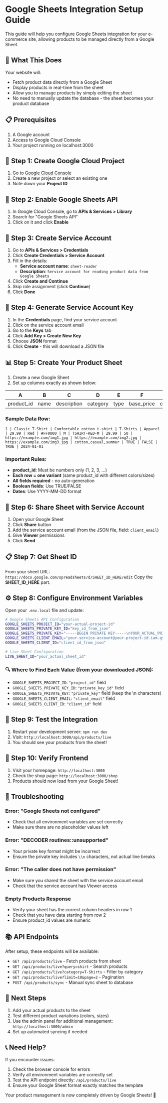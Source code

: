 # Google Sheets Integration Setup Guide

This guide will help you configure Google Sheets integration for your e-commerce site, allowing products to be managed directly from a Google Sheet.

## 🎯 What This Does

Your website will:
- Fetch product data directly from a Google Sheet
- Display products in real-time from the sheet
- Allow you to manage products by simply editing the sheet
- No need to manually update the database - the sheet becomes your product database

## 📋 Prerequisites

1. A Google account
2. Access to Google Cloud Console
3. Your project running on localhost:3000

## 🚀 Step 1: Create Google Cloud Project

1. Go to [Google Cloud Console](https://console.cloud.google.com/)
2. Create a new project or select an existing one
3. Note down your **Project ID**

## 🔧 Step 2: Enable Google Sheets API

1. In Google Cloud Console, go to **APIs & Services > Library**
2. Search for "Google Sheets API"
3. Click on it and click **Enable**

## 🔑 Step 3: Create Service Account

1. Go to **APIs & Services > Credentials**
2. Click **Create Credentials > Service Account**
3. Fill in the details:
   - **Service account name**: `sheet-reader`
   - **Description**: `Service account for reading product data from Google Sheets`
4. Click **Create and Continue**
5. Skip role assignment (click **Continue**)
6. Click **Done**

## 📝 Step 4: Generate Service Account Key

1. In the **Credentials** page, find your service account
2. Click on the service account email
3. Go to the **Keys** tab
4. Click **Add Key > Create New Key**
5. Choose **JSON** format
6. Click **Create** - this will download a JSON file

## 📊 Step 5: Create Your Product Sheet

1. Create a new Google Sheet
2. Set up columns exactly as shown below:

| A | B | C | D | E | F | G | H | I | J | K | L | M | N | O | P | Q | R | S | T |
|---|---|---|---|---|---|---|---|---|---|---|---|---|---|---|---|---|---|---|---|
| product_id | name | description | category | type | base_price | color_name | color_hex | size | variant_sku | variant_price | stock_quantity | image_url_1 | image_url_2 | image_url_3 | tags | is_new | is_bestseller | is_active | created_date |

### Sample Data Row:
```
1 | Classic T-Shirt | Comfortable cotton t-shirt | T-Shirts | Apparel | 29.99 | Red | #FF0000 | M | TSHIRT-RED-M | 29.99 | 50 | https://example.com/img1.jpg | https://example.com/img2.jpg | https://example.com/img3.jpg | cotton,casual,summer | TRUE | FALSE | TRUE | 2024-01-01
```

### Important Rules:
- **product_id**: Must be numbers only (1, 2, 3, ...)
- **Each row = one variant** (same product_id with different colors/sizes)
- **All fields required** - no auto-generation
- **Boolean fields**: Use TRUE/FALSE
- **Dates**: Use YYYY-MM-DD format

## 🔧 Step 6: Share Sheet with Service Account

1. Open your Google Sheet
2. Click **Share** button
3. Add the service account email (from the JSON file, field: `client_email`)
4. Give **Viewer** permissions
5. Click **Send**

## 📋 Step 7: Get Sheet ID

From your sheet URL: `https://docs.google.com/spreadsheets/d/SHEET_ID_HERE/edit`
Copy the **SHEET_ID_HERE** part.

## ⚙️ Step 8: Configure Environment Variables

Open your `.env.local` file and update:

```bash
# Google Sheets API Configuration
GOOGLE_SHEETS_PROJECT_ID="your-actual-project-id"
GOOGLE_SHEETS_PRIVATE_KEY_ID="key_id_from_json"
GOOGLE_SHEETS_PRIVATE_KEY="-----BEGIN PRIVATE KEY-----\nYOUR_ACTUAL_PRIVATE_KEY\n-----END PRIVATE KEY-----\n"
GOOGLE_SHEETS_CLIENT_EMAIL="your-service-account@your-project-id.iam.gserviceaccount.com"
GOOGLE_SHEETS_CLIENT_ID="client_id_from_json"

# Live Sheet Configuration
LIVE_SHEET_ID="your_actual_sheet_id"
```

### 🔍 Where to Find Each Value (from your downloaded JSON):

- `GOOGLE_SHEETS_PROJECT_ID`: `"project_id"` field
- `GOOGLE_SHEETS_PRIVATE_KEY_ID`: `"private_key_id"` field  
- `GOOGLE_SHEETS_PRIVATE_KEY`: `"private_key"` field (keep the \\n characters)
- `GOOGLE_SHEETS_CLIENT_EMAIL`: `"client_email"` field
- `GOOGLE_SHEETS_CLIENT_ID`: `"client_id"` field

## 🧪 Step 9: Test the Integration

1. Restart your development server: `npm run dev`
2. Visit: `http://localhost:3000/api/products/live`
3. You should see your products from the sheet!

## 🎨 Step 10: Verify Frontend

1. Visit your homepage: `http://localhost:3000`
2. Check the shop page: `http://localhost:3000/shop`
3. Products should now load from your Google Sheet!

## 🔧 Troubleshooting

### Error: "Google Sheets not configured"
- Check that all environment variables are set correctly
- Make sure there are no placeholder values left

### Error: "DECODER routines::unsupported"
- Your private key format might be incorrect
- Ensure the private key includes `\\n` characters, not actual line breaks

### Error: "The caller does not have permission"
- Make sure you shared the sheet with the service account email
- Check that the service account has Viewer access

### Empty Products Response
- Verify your sheet has the correct column headers in row 1
- Check that you have data starting from row 2
- Ensure product_id values are numeric

## 📚 API Endpoints

After setup, these endpoints will be available:

- `GET /api/products/live` - Fetch products from sheet
- `GET /api/products/live?query=shirt` - Search products
- `GET /api/products/live?category=T-Shirts` - Filter by category
- `GET /api/products/live?limit=10&page=2` - Pagination
- `POST /api/products/sync` - Manual sync sheet to database

## 🎯 Next Steps

1. Add your actual products to the sheet
2. Test different product variations (colors, sizes)
3. Use the admin panel for additional management: `http://localhost:3000/admin`
4. Set up automated syncing if needed

## 📞 Need Help?

If you encounter issues:
1. Check the browser console for errors
2. Verify all environment variables are correctly set
3. Test the API endpoint directly: `/api/products/live`
4. Ensure your Google Sheet format exactly matches the template

Your product management is now completely driven by Google Sheets! 🎉
